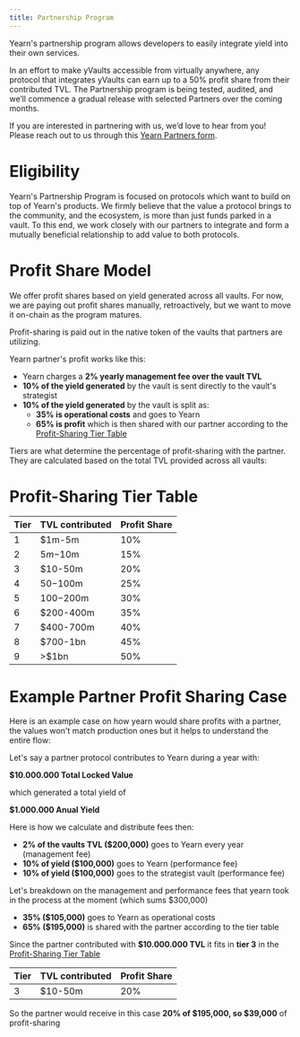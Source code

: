 ```yaml
---
title: Partnership Program
---
```


Yearn's partnership program allows developers to easily integrate yield into their own services.

In an effort to make yVaults accessible from virtually anywhere, any protocol that integrates yVaults can earn up to a 50% profit share from their contributed TVL. The Partnership program is being tested, audited, and we’ll commence a gradual release with selected Partners over the coming months.

If you are interested in partnering with us, we’d love to hear from you! Please reach out to us through this [Yearn Partners form](https://yearnfinance.typeform.com/to/uP7xOJUN).

# Eligibility

Yearn's Partnership Program is focused on protocols which want to build on top of Yearn's products. We firmly believe that the value a protocol brings to the community, and the ecosystem, is more than just funds parked in a vault. To this end, we work closely with our partners to integrate and form a mutually beneficial relationship to add value to both protocols.

# Profit Share Model

We offer profit shares based on yield generated across all vaults. For now, we are paying out profit shares manually, retroactively, but we want to move it on-chain as the program matures.

Profit-sharing is paid out in the native token of the vaults that partners are utilizing.

Yearn partner's profit works like this:
* Yearn charges a **2% yearly management fee over the vault TVL**
* **10% of the yield generated** by the vault is sent directly to the vault's strategist
* **10% of the yield generated** by the vault is split as:
    * **35% is operational costs** and goes to Yearn
    * **65% is profit** which is then shared with our partner according to the [Profit-Sharing Tier Table](#Profit-Sharing-Tier-Table)


Tiers are what determine the percentage of profit-sharing with the partner. They are calculated based on the total TVL provided across all vaults:

# Profit-Sharing Tier Table

| Tier | TVL contributed | Profit Share |
| -------- | -------- | -------- |
| 1     | $1m-5m     | 10%     |
| 2     | $5m-$10m     | 15%     |
| 3     | $10-50m     | 20%     |
| 4     | $50-$100m     | 25%     |
| 5     | $100-$200m     | 30%     |
| 6     | $200-400m     | 35%     |
| 7     | $400-700m     | 40%     |
| 8     | $700-1bn     | 45%     |
| 9     | >$1bn     | 50%     |

# Example Partner Profit Sharing Case

Here is an example case on how yearn would share profits with a partner, the values won't match production ones but it helps to understand the entire flow:

Let's say a partner protocol contributes to Yearn during a year with:

**$10.000.000 Total Locked Value**

which generated a total yield of

**$1.000.000 Anual Yield**

Here is how we calculate and distribute fees then:

- **2% of the vaults TVL ($200,000)** goes to Yearn every year (management fee)
- **10% of yield ($100,000)** goes to Yearn (performance fee)
- **10% of yield ($100,000)** goes to the strategist vault (performance fee)

Let's breakdown on the management and performance fees that yearn took in the process at the moment (which sums $300,000)

* **35% ($105,000)** goes to Yearn as operational costs
* **65% ($195,000)** is shared with the partner according to the tier table

Since the partner contributed with **$10.000.000 TVL** it fits in **tier 3** in the [Profit-Sharing Tier Table](#Profit-Sharing-Tier-Table)

| Tier | TVL contributed | Profit Share |
| -------- | -------- | -------- |
| 3     | $10-50m     | 20%     |

So the partner would receive in this case **20% of $195,000, so $39,000** of profit-sharing
